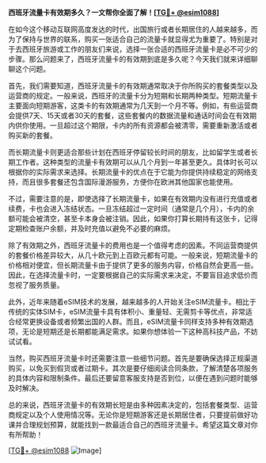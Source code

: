 **西班牙流量卡有效期多久？一文帮你全面了解！[[TG💪+ @esim1088](https://t.me/s/esim1088)]**

在如今这个移动互联网高度发达的时代，出国旅行或者长期居住的人越来越多，而为了保持与世界的联系，购买一张适合自己的流量卡就显得尤为重要了。特别是对于去西班牙旅游或工作的朋友们来说，选择一张合适的西班牙流量卡是必不可少的步骤。那么问题来了，西班牙流量卡的有效期到底是多久呢？今天我们就来详细聊聊这个问题。

首先，我们需要知道，西班牙流量卡的有效期通常取决于你所购买的套餐类型以及运营商的规定。一般来说，西班牙的流量卡分为短期和长期两种类型。短期流量卡主要面向短期游客，这类卡的有效期通常为几天到一个月不等。例如，有些运营商会提供7天、15天或者30天的套餐，这些套餐内的数据流量和通话时间会在有效期内供你使用。一旦超过这个期限，卡内的所有资源都会被清零，需要重新激活或者购买新的套餐。

而长期流量卡则更适合那些计划在西班牙停留较长时间的朋友，比如留学生或者长期工作者。这种类型的流量卡有效期可以从几个月到一年甚至更久。具体时长可以根据你的实际需求来选择。长期流量卡的优点在于它能为你提供持续稳定的网络支持，而且很多套餐还包含国际漫游服务，方便你在欧洲其他国家也能使用。

不过，需要注意的是，即使选择了长期流量卡，如果在有效期内没有进行充值或者续费，卡也会进入冻结状态。一旦冻结超过一定时间（通常是几个月），卡内的余额可能会被清空，甚至卡本身会被注销。因此，如果你打算长期持有这张卡，记得定期检查账户余额，并及时充值以避免不必要的麻烦。

除了有效期之外，西班牙流量卡的费用也是一个值得考虑的因素。不同运营商提供的套餐价格差异较大，从几十欧元到上百欧元都有可能。一般来说，短期流量卡的价格相对便宜，但长期流量卡由于提供了更多的服务内容，价格自然会更高一些。因此，在选择流量卡时，一定要根据自己的实际需求来决定，不要盲目追求低价而忽视了服务质量。

此外，近年来随着eSIM技术的发展，越来越多的人开始关注eSIM流量卡。相比于传统的实体SIM卡，eSIM流量卡具有体积小、重量轻、无需剪卡等优点，非常适合经常更换设备或者频繁出国的人群。而且，eSIM流量卡同样支持多种有效期选项，无论是短期还是长期都能满足需求。如果你想体验一下这种高科技产品，不妨试试看。

当然，购买西班牙流量卡时还需要注意一些细节问题。首先是要确保选择正规渠道购买，以免买到假货或者过期卡。其次是要仔细阅读合同条款，了解清楚各项服务的具体内容和限制条件。最后还要留意客服支持是否到位，以便在遇到问题时能够及时解决。

总的来说，西班牙流量卡的有效期长短是由多种因素决定的，包括套餐类型、运营商规定以及个人使用情况等。无论你是短期游客还是长期居住者，只要提前做好功课并合理规划预算，就能找到一款最适合自己的西班牙流量卡。希望这篇文章对你有所帮助！

[[TG💪+ @esim1088](https://t.me/s/esim1088) ![Image](https://i.postimg.cc/4NQfJmqS/Snipaste-2025-05-13-00-14-12.png)]